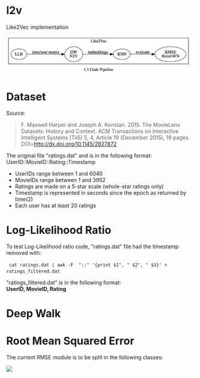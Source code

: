 # l2v
Like2Vec implementation

<img src="images/pipeline.png">

# Dataset

Source:
> F. Maxwell Harper and Joseph A. Konstan. 2015. The MovieLens Datasets: History
and Context. ACM Transactions on Interactive Intelligent Systems (TiiS) 5, 4,
Article 19 (December 2015), 19 pages. DOI=http://dx.doi.org/10.1145/2827872


The original file "ratings.dat" and is in the following format:     
UserID::MovieID::Rating::Timestamp

- UserIDs range between 1 and 6040
- MovieIDs range between 1 and 3952
- Ratings are made on a 5-star scale (whole-star ratings only)
- Timestamp is represented in seconds since the epoch as returned by time(2)
- Each user has at least 20 ratings

# Log-Likelihood Ratio
To test Log-Likelihood ratio code, "ratings.dat" file had the timestamp removed with:

``` cat ratings.dat | awk -F  "::" '{print $1", " $2", " $3}' > ratings_filtered.dat```

"ratings_filtered.dat" is in the following format:       
**UserID, MovieID, Rating**


# Deep Walk



# Root Mean Squared Error
The current RMSE module is to be split in the following classes:

<img src="images/rmse.png">
